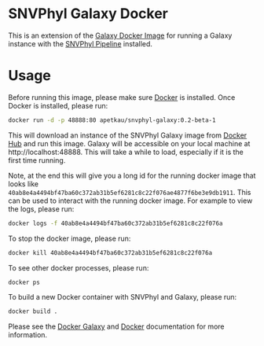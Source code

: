 SNVPhyl Galaxy Docker
=====================

This is an extension of the [Galaxy Docker Image][] for running a Galaxy instance with the [SNVPhyl Pipeline](http://snvphyl.readthedocs.org) installed.

Usage
=====

Before running this image, please make sure [Docker][] is installed.  Once Docker is installed, please run:

```bash
docker run -d -p 48888:80 apetkau/snvphyl-galaxy:0.2-beta-1
```

This will download an instance of the SNVPhyl Galaxy image from [Docker Hub](https://hub.docker.com/) and run this image.  Galaxy will be accessible on your local machine at http://localhost:48888.  This will take a while to load, especially if it is the first time running.

Note, at the end this will give you a long id for the running docker image that looks like `40ab8e4a4494bf47ba60c372ab31b5ef6281c8c22f076ae4877f6be3e9db1911`.  This can be used to interact with the running docker image.  For example to view the logs, please run:

```bash
docker logs -f 40ab8e4a4494bf47ba60c372ab31b5ef6281c8c22f076a
```

To stop the docker image, please run:

```bash
docker kill 40ab8e4a4494bf47ba60c372ab31b5ef6281c8c22f076a
```

To see other docker processes, please run:

```bash
docker ps
```

To build a new Docker container with SNVPhyl and Galaxy, please run:


```bash
docker build .
```

Please see the [Docker Galaxy][Galaxy Docker Image] and [Docker][] documentation for more information. 

[Galaxy Docker Image]: https://github.com/bgruening/docker-galaxy-stable/
[Docker]: https://www.docker.com/
[Docker Hub]: https://hub.docker.com/
